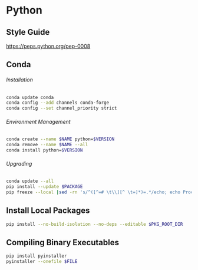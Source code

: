 # Python

## Style Guide
https://peps.python.org/pep-0008

## Conda

###### Installation
```bash
conda update conda
conda config --add channels conda-forge
conda config --set channel_priority strict
```

###### Environment Management
```bash
conda create --name $NAME python=$VERSION
conda remove --name $NAME --all
conda install python=$VERSION
```

###### Upgrading
```bash
conda update --all
pip install --update $PACKAGE
pip freeze --local |sed -rn 's/^([^=# \t\\][^ \t=]*)=.*/echo; echo Processing \1 ...; pip install -U \1/p' |sh
```

## Install Local Packages
```bash
pip install --no-build-isolation --no-deps --editable $PKG_ROOT_DIR
```

## Compiling Binary Executables

```bash
pip install pyinstaller
pyinstaller --onefile $FILE
```
